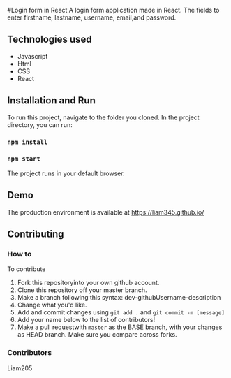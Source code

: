 #Login form in React
A login form application made in React. The fields to enter firstname, lastname, username, email,and password.

## Technologies used

- Javascript
- Html
- CSS
- React

## Installation and Run
To run this project, navigate to the folder you cloned.
In the project directory, you can run:
### `npm install`
### `npm start`

The project runs in your default browser.

## Demo
The production environment is available at https://liam345.github.io/

## Contributing
### How to
To contribute
1. Fork this repositoryinto your own github account.
2. Clone this repository off your master branch.
3. Make a branch following this syntax: dev-githubUsername-description
4. Change what you'd like.
5. Add and commit changes using `git add .` and `git commit -m [message]`
6. Add your name below to the list of contributors!
7. Make a pull requestwith `master` as the BASE branch, with your changes as 
HEAD branch. Make sure you compare across forks.

### Contributors
Liam205